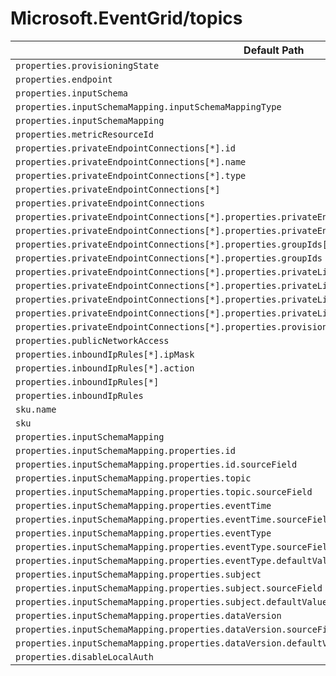 # Microsoft.EventGrid/topics

| Default Path | Alias |
|---|---|
| `properties.provisioningState` | `Microsoft.EventGrid/topics/provisioningState` |
| `properties.endpoint` | `Microsoft.EventGrid/topics/endpoint` |
| `properties.inputSchema` | `Microsoft.EventGrid/topics/inputSchema` |
| `properties.inputSchemaMapping.inputSchemaMappingType` | `Microsoft.EventGrid/topics/inputSchemaMapping.inputSchemaMappingType` |
| `properties.inputSchemaMapping` | `Microsoft.EventGrid/topics/inputSchemaMapping` |
| `properties.metricResourceId` | `Microsoft.EventGrid/topics/metricResourceId` |
| `properties.privateEndpointConnections[*].id` | `Microsoft.EventGrid/topics/privateEndpointConnections[*].id` |
| `properties.privateEndpointConnections[*].name` | `Microsoft.EventGrid/topics/privateEndpointConnections[*].name` |
| `properties.privateEndpointConnections[*].type` | `Microsoft.EventGrid/topics/privateEndpointConnections[*].type` |
| `properties.privateEndpointConnections[*]` | `Microsoft.EventGrid/topics/privateEndpointConnections[*]` |
| `properties.privateEndpointConnections` | `Microsoft.EventGrid/topics/privateEndpointConnections` |
| `properties.privateEndpointConnections[*].properties.privateEndpoint.id` | `Microsoft.EventGrid/topics/privateEndpointConnections[*].privateEndpoint.id` |
| `properties.privateEndpointConnections[*].properties.privateEndpoint` | `Microsoft.EventGrid/topics/privateEndpointConnections[*].privateEndpoint` |
| `properties.privateEndpointConnections[*].properties.groupIds[*]` | `Microsoft.EventGrid/topics/privateEndpointConnections[*].groupIds[*]` |
| `properties.privateEndpointConnections[*].properties.groupIds` | `Microsoft.EventGrid/topics/privateEndpointConnections[*].groupIds` |
| `properties.privateEndpointConnections[*].properties.privateLinkServiceConnectionState.status` | `Microsoft.EventGrid/topics/privateEndpointConnections[*].privateLinkServiceConnectionState.status` |
| `properties.privateEndpointConnections[*].properties.privateLinkServiceConnectionState.description` | `Microsoft.EventGrid/topics/privateEndpointConnections[*].privateLinkServiceConnectionState.description` |
| `properties.privateEndpointConnections[*].properties.privateLinkServiceConnectionState.actionsRequired` | `Microsoft.EventGrid/topics/privateEndpointConnections[*].privateLinkServiceConnectionState.actionsRequired` |
| `properties.privateEndpointConnections[*].properties.privateLinkServiceConnectionState` | `Microsoft.EventGrid/topics/privateEndpointConnections[*].privateLinkServiceConnectionState` |
| `properties.privateEndpointConnections[*].properties.provisioningState` | `Microsoft.EventGrid/topics/privateEndpointConnections[*].provisioningState` |
| `properties.publicNetworkAccess` | `Microsoft.EventGrid/topics/publicNetworkAccess` |
| `properties.inboundIpRules[*].ipMask` | `Microsoft.EventGrid/topics/inboundIpRules[*].ipMask` |
| `properties.inboundIpRules[*].action` | `Microsoft.EventGrid/topics/inboundIpRules[*].action` |
| `properties.inboundIpRules[*]` | `Microsoft.EventGrid/topics/inboundIpRules[*]` |
| `properties.inboundIpRules` | `Microsoft.EventGrid/topics/inboundIpRules` |
| `sku.name` | `Microsoft.EventGrid/topics/sku.name` |
| `sku` | `Microsoft.EventGrid/topics/sku` |
| `properties.inputSchemaMapping` | `Microsoft.EventGrid/topics/inputSchemaMapping.Json` |
| `properties.inputSchemaMapping.properties.id` | `Microsoft.EventGrid/topics/inputSchemaMapping.Json.id` |
| `properties.inputSchemaMapping.properties.id.sourceField` | `Microsoft.EventGrid/topics/inputSchemaMapping.Json.id.sourceField` |
| `properties.inputSchemaMapping.properties.topic` | `Microsoft.EventGrid/topics/inputSchemaMapping.Json.topic` |
| `properties.inputSchemaMapping.properties.topic.sourceField` | `Microsoft.EventGrid/topics/inputSchemaMapping.Json.topic.sourceField` |
| `properties.inputSchemaMapping.properties.eventTime` | `Microsoft.EventGrid/topics/inputSchemaMapping.Json.eventTime` |
| `properties.inputSchemaMapping.properties.eventTime.sourceField` | `Microsoft.EventGrid/topics/inputSchemaMapping.Json.eventTime.sourceField` |
| `properties.inputSchemaMapping.properties.eventType` | `Microsoft.EventGrid/topics/inputSchemaMapping.Json.eventType` |
| `properties.inputSchemaMapping.properties.eventType.sourceField` | `Microsoft.EventGrid/topics/inputSchemaMapping.Json.eventType.sourceField` |
| `properties.inputSchemaMapping.properties.eventType.defaultValue` | `Microsoft.EventGrid/topics/inputSchemaMapping.Json.eventType.defaultValue` |
| `properties.inputSchemaMapping.properties.subject` | `Microsoft.EventGrid/topics/inputSchemaMapping.Json.subject` |
| `properties.inputSchemaMapping.properties.subject.sourceField` | `Microsoft.EventGrid/topics/inputSchemaMapping.Json.subject.sourceField` |
| `properties.inputSchemaMapping.properties.subject.defaultValue` | `Microsoft.EventGrid/topics/inputSchemaMapping.Json.subject.defaultValue` |
| `properties.inputSchemaMapping.properties.dataVersion` | `Microsoft.EventGrid/topics/inputSchemaMapping.Json.dataVersion` |
| `properties.inputSchemaMapping.properties.dataVersion.sourceField` | `Microsoft.EventGrid/topics/inputSchemaMapping.Json.dataVersion.sourceField` |
| `properties.inputSchemaMapping.properties.dataVersion.defaultValue` | `Microsoft.EventGrid/topics/inputSchemaMapping.Json.dataVersion.defaultValue` |
| `properties.disableLocalAuth` | `Microsoft.EventGrid/topics/disableLocalAuth` |


